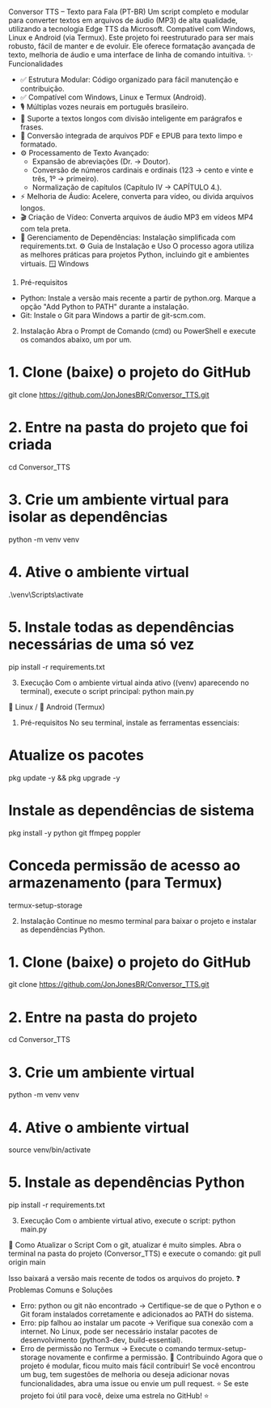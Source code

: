 Conversor TTS – Texto para Fala (PT-BR)
Um script completo e modular para converter textos em arquivos de áudio (MP3) de alta qualidade, utilizando a tecnologia Edge TTS da Microsoft. Compatível com Windows, Linux e Android (via Termux).
Este projeto foi reestruturado para ser mais robusto, fácil de manter e de evoluir. Ele oferece formatação avançada de texto, melhoria de áudio e uma interface de linha de comando intuitiva.
✨ Funcionalidades
 * ✅ Estrutura Modular: Código organizado para fácil manutenção e contribuição.
 * ✅ Compatível com Windows, Linux e Termux (Android).
 * 🎙️ Múltiplas vozes neurais em português brasileiro.
 * 📜 Suporte a textos longos com divisão inteligente em parágrafos e frases.
 * 📄 Conversão integrada de arquivos PDF e EPUB para texto limpo e formatado.
 * ⚙️ Processamento de Texto Avançado:
   * Expansão de abreviações (Dr. → Doutor).
   * Conversão de números cardinais e ordinais (123 → cento e vinte e três, 1º → primeiro).
   * Normalização de capítulos (Capítulo IV → CAPÍTULO 4.).
 * ⚡ Melhoria de Áudio: Acelere, converta para vídeo, ou divida arquivos longos.
 * 🎬 Criação de Vídeo: Converta arquivos de áudio MP3 em vídeos MP4 com tela preta.
 * 🔧 Gerenciamento de Dependências: Instalação simplificada com requirements.txt.
⚙️ Guia de Instalação e Uso
O processo agora utiliza as melhores práticas para projetos Python, incluindo git e ambientes virtuais.
🪟 Windows
1. Pré-requisitos
 * Python: Instale a versão mais recente a partir de python.org. Marque a opção "Add Python to PATH" durante a instalação.
 * Git: Instale o Git para Windows a partir de git-scm.com.
2. Instalação
Abra o Prompt de Comando (cmd) ou PowerShell e execute os comandos abaixo, um por um.
# 1. Clone (baixe) o projeto do GitHub
git clone https://github.com/JonJonesBR/Conversor_TTS.git

# 2. Entre na pasta do projeto que foi criada
cd Conversor_TTS

# 3. Crie um ambiente virtual para isolar as dependências
python -m venv venv

# 4. Ative o ambiente virtual
.\venv\Scripts\activate

# 5. Instale todas as dependências necessárias de uma só vez
pip install -r requirements.txt

3. Execução
Com o ambiente virtual ainda ativo ((venv) aparecendo no terminal), execute o script principal:
python main.py

🐧 Linux / 📱 Android (Termux)
1. Pré-requisitos
No seu terminal, instale as ferramentas essenciais:
# Atualize os pacotes
pkg update -y && pkg upgrade -y

# Instale as dependências de sistema
pkg install -y python git ffmpeg poppler

# Conceda permissão de acesso ao armazenamento (para Termux)
termux-setup-storage

2. Instalação
Continue no mesmo terminal para baixar o projeto e instalar as dependências Python.
# 1. Clone (baixe) o projeto do GitHub
git clone https://github.com/JonJonesBR/Conversor_TTS.git

# 2. Entre na pasta do projeto
cd Conversor_TTS

# 3. Crie um ambiente virtual
python -m venv venv

# 4. Ative o ambiente virtual
source venv/bin/activate

# 5. Instale as dependências Python
pip install -r requirements.txt

3. Execução
Com o ambiente virtual ativo, execute o script:
python main.py

🔄 Como Atualizar o Script
Com o git, atualizar é muito simples. Abra o terminal na pasta do projeto (Conversor_TTS) e execute o comando:
git pull origin main

Isso baixará a versão mais recente de todos os arquivos do projeto.
❓ Problemas Comuns e Soluções
 * Erro: python ou git não encontrado
   → Certifique-se de que o Python e o Git foram instalados corretamente e adicionados ao PATH do sistema.
 * Erro: pip falhou ao instalar um pacote
   → Verifique sua conexão com a internet. No Linux, pode ser necessário instalar pacotes de desenvolvimento (python3-dev, build-essential).
 * Erro de permissão no Termux
   → Execute o comando termux-setup-storage novamente e confirme a permissão.
🤝 Contribuindo
Agora que o projeto é modular, ficou muito mais fácil contribuir! Se você encontrou um bug, tem sugestões de melhoria ou deseja adicionar novas funcionalidades, abra uma issue ou envie um pull request.
⭐ Se este projeto foi útil para você, deixe uma estrela no GitHub! ⭐
